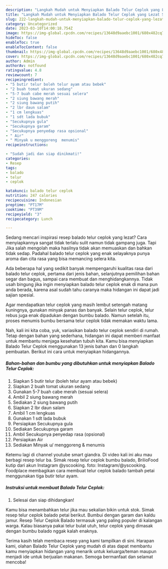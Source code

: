 ```yaml
---
description: "Langkah Mudah untuk Menyiapkan Balado Telur Ceplok yang Lezat Sekali, Buat Buka Puasa Bikin Ngiler"
title: "Langkah Mudah untuk Menyiapkan Balado Telur Ceplok yang Lezat Sekali, Buat Buka Puasa Bikin Ngiler"
slug: 222-langkah-mudah-untuk-menyiapkan-balado-telur-ceplok-yang-lezat-sekali-buat-buka-puasa-bikin-ngiler
category: Uncategorized
date: 2023-03-10T14:00:18.754Z
image: https://img-global.cpcdn.com/recipes/13648d9aaebc1001/680x482cq70/balado-telur-ceplok-foto-resep-utama.jpg
hideToc: false
enableToc: true
enableTocContent: false
thumbnail: https://img-global.cpcdn.com/recipes/13648d9aaebc1001/680x482cq70/balado-telur-ceplok-foto-resep-utama.jpg
cover: https://img-global.cpcdn.com/recipes/13648d9aaebc1001/680x482cq70/balado-telur-ceplok-foto-resep-utama.jpg
author: Admin
authorAv: notfound
ratingvalue: 4.8
reviewcount: 7
recipeingredient:
- "5 butir telur boleh telur ayam atau bebek"
- "2 buah tomat ukuran sedang"
- "5-7 buah cabe merah sesuai selera"
- "2 siung bawang merah"
- "2 siung bawang putih"
- "2 lbr daun salam"
- "1 cm lengkuas"
- "1 sdt lada bubuk"
- "Secukupnya gula"
- "Secukupnya garam"
- "Secukupnya penyedap rasa opsional"
- " Air"
- " Minyak u menggoreng  menumis"
recipeinstructions:

- "Sudah jadi dan siap dinikmati!"
categories:
- Resep
tags:
- balado
- telur
- ceplok

katakunci: balado telur ceplok 
nutrition: 247 calories
recipecuisine: Indonesian
preptime: "PT17M"
cooktime: "PT39M"
recipeyield: "3"
recipecategory: Lunch

---
```



Sedang mencari inspirasi resep balado telur ceplok yang lezat? Cara menyiapkannya sangat tidak terlalu sulit namun tidak gampang juga. Tapi Jika salah mengolah maka hasilnya tidak akan memuaskan dan bahkan tidak sedap. Padahal balado telur ceplok yang enak selayaknya punya aroma dan cita rasa yang bisa memancing selera kita.


Ada beberapa hal yang sedikit banyak mempengaruhi kualitas rasa dari balado telur ceplok, pertama dari jenis bahan, selanjutnya pemilihan bahan segar dan bagus, sampai cara membuat dan menghidangkannya. Tidak usah bingung jika ingin menyiapkan balado telur ceplok enak di mana pun anda berada, karena asal sudah tahu caranya maka hidangan ini dapat jadi sajian spesial.

Agar mendapatkan telur ceplok yang masih lembut setengah matang kuningnya, gunakan minyak panas dan banyak. Selain telur ceplok, telur rebus juga enak dipadukan dengan bumbu balado. Namun setelah itu, proses menumis bumbu bersama telur ceplok tidak memakan waktu lama.


Nah, kali ini kita coba, yuk, variasikan balado telur ceplok sendiri di rumah. Tetap dengan bahan yang sederhana, hidangan ini dapat memberi manfaat untuk membantu menjaga kesehatan tubuh kita. Kamu bisa menyiapkan Balado Telur Ceplok menggunakan 13 jenis bahan dan 0 langkah pembuatan. Berikut ini cara untuk menyiapkan hidangannya.

<!--inarticleads1-->

##### Bahan-bahan dan bumbu yang dibutuhkan untuk menyiapkan Balado Telur Ceplok:

1. Siapkan 5 butir telur (boleh telur ayam atau bebek)
1. Siapkan 2 buah tomat ukuran sedang
1. Gunakan 5-7 buah cabe merah (sesuai selera)
1. Ambil 2 siung bawang merah
1. Sediakan 2 siung bawang putih
1. Siapkan 2 lbr daun salam
1. Ambil 1 cm lengkuas
1. Gunakan 1 sdt lada bubuk
1. Persiapkan Secukupnya gula
1. Sediakan Secukupnya garam
1. Ambil Secukupnya penyedap rasa (opsional)
1. Persiapkan  Air
1. Sediakan  Minyak u/ menggoreng &amp; menumis


Ketemu lagi di channel youtube smart giandra. Di video kali ini aku mau berbagi resep telur ba. Simak resep telur ceplok bumbu balado, BrilioFood kutip dari akun Instagram @yscooking. foto: Instagram/@yscooking. Foodplace membagikan cara membuat telur ceplok balado tambah petai menggunakan tiga butir telur ayam. 

<!--inarticleads2-->

##### Instruksi untuk membuat Balado Telur Ceplok:


1. Selesai dan siap dihidangkan!

Kamu bisa menambahkan telur jika mau sekalian bikin untuk stok. Simak resep telur ceplok balado petai berikut. Bumbui dengan garam dan kaldu jamur. Resep Telur Ceplok Balado termasuk yang paling populer di kalangan warga. Kalau biasanya pakai telur bulat utuh, telur ceplok yang dimasak dengan bumbu balado nggak kalah enaknya. 

Terima kasih telah membaca resep yang kami tampilkan di sini. Harapan kami, olahan Balado Telur Ceplok yang mudah di atas dapat membantu kamu menyiapkan hidangan yang menarik untuk keluarga/teman maupun menjadi ide untuk berjualan makanan. Semoga bermanfaat dan selamat mencoba!
